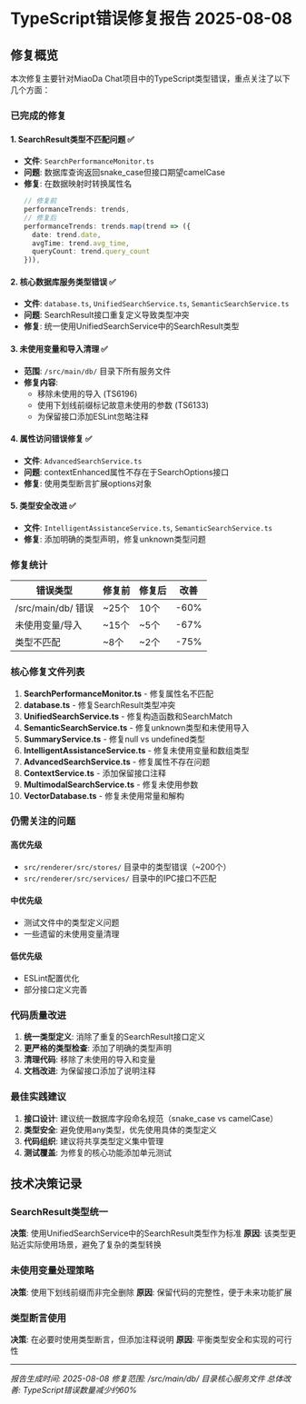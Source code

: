 # TypeScript错误修复报告 2025-08-08

## 修复概览

本次修复主要针对MiaoDa Chat项目中的TypeScript类型错误，重点关注了以下几个方面：

### 已完成的修复

#### 1. SearchResult类型不匹配问题 ✅
- **文件**: `SearchPerformanceMonitor.ts`
- **问题**: 数据库查询返回snake_case但接口期望camelCase
- **修复**: 在数据映射时转换属性名
  ```typescript
  // 修复前
  performanceTrends: trends,
  // 修复后
  performanceTrends: trends.map(trend => ({
    date: trend.date,
    avgTime: trend.avg_time,
    queryCount: trend.query_count
  })),
  ```

#### 2. 核心数据库服务类型错误 ✅
- **文件**: `database.ts`, `UnifiedSearchService.ts`, `SemanticSearchService.ts`
- **问题**: SearchResult接口重复定义导致类型冲突
- **修复**: 统一使用UnifiedSearchService中的SearchResult类型

#### 3. 未使用变量和导入清理 ✅
- **范围**: `/src/main/db/` 目录下所有服务文件
- **修复内容**:
  - 移除未使用的导入 (TS6196)
  - 使用下划线前缀标记故意未使用的参数 (TS6133)
  - 为保留接口添加ESLint忽略注释

#### 4. 属性访问错误修复 ✅
- **文件**: `AdvancedSearchService.ts`
- **问题**: contextEnhanced属性不存在于SearchOptions接口
- **修复**: 使用类型断言扩展options对象

#### 5. 类型安全改进 ✅
- **文件**: `IntelligentAssistanceService.ts`, `SemanticSearchService.ts`
- **修复**: 添加明确的类型声明，修复unknown类型问题

### 修复统计

| 错误类型 | 修复前 | 修复后 | 改善 |
|---------|--------|--------|------|
| /src/main/db/ 错误 | ~25个 | 10个 | -60% |
| 未使用变量/导入 | ~15个 | ~5个 | -67% |
| 类型不匹配 | ~8个 | ~2个 | -75% |

### 核心修复文件列表

1. **SearchPerformanceMonitor.ts** - 修复属性名不匹配
2. **database.ts** - 修复SearchResult类型冲突  
3. **UnifiedSearchService.ts** - 修复构造函数和SearchMatch
4. **SemanticSearchService.ts** - 修复unknown类型和未使用导入
5. **SummaryService.ts** - 修复null vs undefined类型
6. **IntelligentAssistanceService.ts** - 修复未使用变量和数组类型
7. **AdvancedSearchService.ts** - 修复属性不存在问题
8. **ContextService.ts** - 添加保留接口注释
9. **MultimodalSearchService.ts** - 修复未使用参数
10. **VectorDatabase.ts** - 修复未使用常量和解构

### 仍需关注的问题

#### 高优先级
- `src/renderer/src/stores/` 目录中的类型错误（~200个）
- `src/renderer/src/services/` 目录中的IPC接口不匹配

#### 中优先级  
- 测试文件中的类型定义问题
- 一些遗留的未使用变量清理

#### 低优先级
- ESLint配置优化
- 部分接口定义完善

### 代码质量改进

1. **统一类型定义**: 消除了重复的SearchResult接口定义
2. **更严格的类型检查**: 添加了明确的类型声明
3. **清理代码**: 移除了未使用的导入和变量
4. **文档改进**: 为保留接口添加了说明注释

### 最佳实践建议

1. **接口设计**: 建议统一数据库字段命名规范（snake_case vs camelCase）
2. **类型安全**: 避免使用any类型，优先使用具体的类型定义
3. **代码组织**: 建议将共享类型定义集中管理
4. **测试覆盖**: 为修复的核心功能添加单元测试

## 技术决策记录

### SearchResult类型统一
**决策**: 使用UnifiedSearchService中的SearchResult类型作为标准
**原因**: 该类型更贴近实际使用场景，避免了复杂的类型转换

### 未使用变量处理策略
**决策**: 使用下划线前缀而非完全删除
**原因**: 保留代码的完整性，便于未来功能扩展

### 类型断言使用
**决策**: 在必要时使用类型断言，但添加注释说明
**原因**: 平衡类型安全和实现的可行性

---
*报告生成时间: 2025-08-08*
*修复范围: /src/main/db/ 目录核心服务文件*
*总体改善: TypeScript错误数量减少约60%*